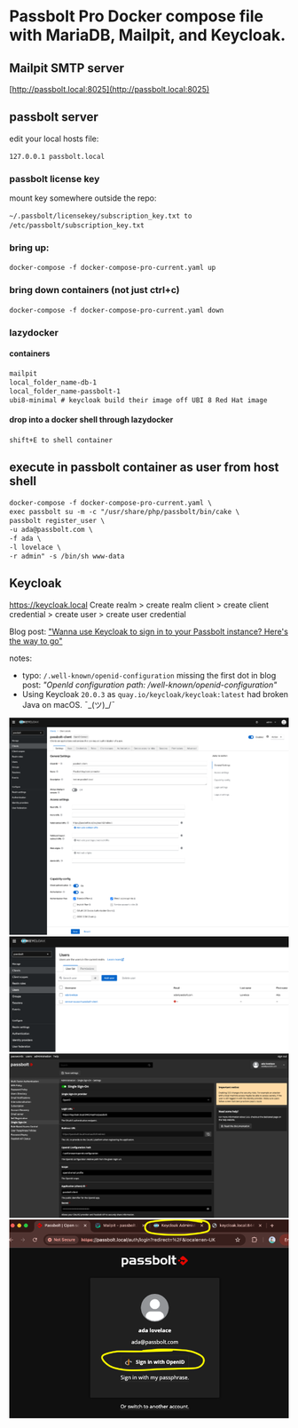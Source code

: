 # Passbolt Pro Docker compose file with MariaDB, Mailpit, and Keycloak.


## Mailpit SMTP server
[http://passbolt.local:8025](http://passbolt.local:8025)

## passbolt server

edit your local hosts file: 

`127.0.0.1 passbolt.local`

### passbolt license key

mount key somewhere outside the repo:

`~/.passbolt/licensekey/subscription_key.txt to /etc/passbolt/subscription_key.txt`

### bring up:

`docker-compose -f docker-compose-pro-current.yaml up`

### bring down containers (not just ctrl+c)

`docker-compose -f docker-compose-pro-current.yaml down`

### lazydocker

#### containers

```
mailpit
local_folder_name-db-1
local_folder_name-passbolt-1
ubi8-minimal # keycloak build their image off UBI 8 Red Hat image
```

#### drop into a docker shell through lazydocker 
`shift+E to shell container`

## execute in passbolt container as user from host shell

```
docker-compose -f docker-compose-pro-current.yaml \
exec passbolt su -m -c "/usr/share/php/passbolt/bin/cake \
passbolt register_user \
-u ada@passbolt.com \
-f ada \
-l lovelace \
-r admin" -s /bin/sh www-data
```

## Keycloak
https://keycloak.local
Create realm > create realm client > create client credential > create user > create user credential

Blog post: ["Wanna use Keycloak to sign in to your Passbolt instance? Here's the way to go"](https://www.passbolt.com/blog/how-to-connect-keycloak-with-passbolt-for-sso)

notes:
 * typo: `/.well-known/openid-configuration` missing the first dot in blog post: _"OpenId configuration path: /well-known/openid-configuration"_
 * Using Keycloak `20.0.3` as `quay.io/keycloak/keycloak:latest` had broken Java on macOS. ¯\_(ツ)_/¯

![keycloak client](./assets/keycloak_client.png)
![keycloak_user.png](./assets/keycloak_user.png)
![passbolt_config.png](./assets/passbolt_config.png)
![passbolt_oidc_login.png](./assets/passbolt_oidc_login.png)
